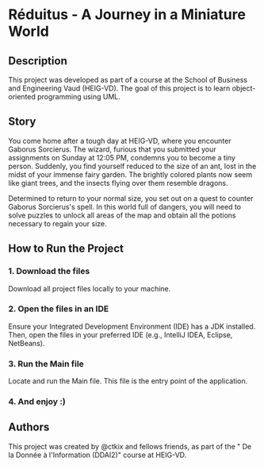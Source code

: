 # Réduitus - A Journey in a Miniature World
## Description
This project was developed as part of a course at the School of Business and Engineering Vaud (HEIG-VD). The goal of this project is to learn object-oriented programming using UML.

## Story
You come home after a tough day at HEIG-VD, where you encounter Gaborus Sorcierus. The wizard, furious that you submitted your assignments on Sunday at 12:05 PM, condemns you to become a tiny person.
Suddenly, you find yourself reduced to the size of an ant, lost in the midst of your immense fairy garden. The brightly colored plants now seem like giant trees, and the insects flying over them resemble dragons.

Determined to return to your normal size, you set out on a quest to counter Gaborus Sorcierus's spell.
In this world full of dangers, you will need to solve puzzles to unlock all areas of the map and obtain all the potions necessary to regain your size.

## How to Run the Project
### 1. Download the files
Download all project files locally to your machine.

### 2. Open the files in an IDE
Ensure your Integrated Development Environment (IDE) has a JDK installed. Then, open the files in your preferred IDE (e.g., IntelliJ IDEA, Eclipse, NetBeans).

### 3. Run the Main file
Locate and run the Main file. This file is the entry point of the application.

### 4. And enjoy :)

## Authors
This project was created by @ctkix and fellows friends, as part of the " De la Donnée à l'Information (DDAI2)" course at HEIG-VD.